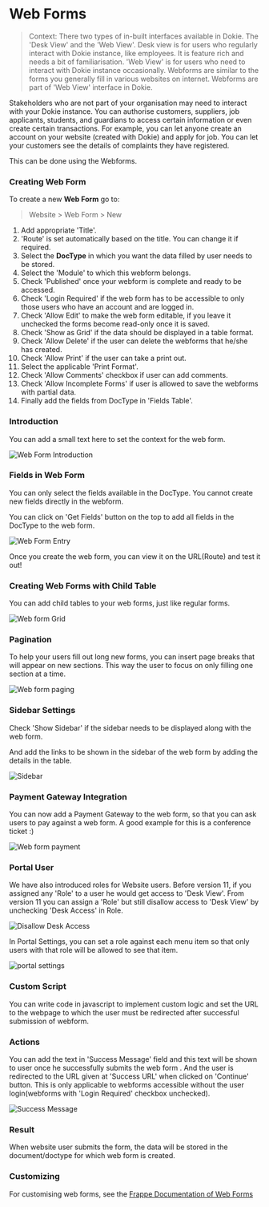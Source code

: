 # Web Forms

> Context: There two types of in-built interfaces available in Dokie. The 'Desk View' and the 'Web View'. Desk view is for users who regularly interact with Dokie instance, like employees. It is feature rich and needs a bit of familiarisation. 'Web View' is for users who need to interact with Dokie instance occasionally. Webforms are similar to the forms you generally fill in various websites on internet. Webforms are part of 'Web View' interface in Dokie.

Stakeholders who are not part of your organisation may need to interact with your Dokie instance. You can authorise customers, suppliers, job applicants, students, and guardians to access certain information or even create certain transactions. For example, you can let anyone create an account on your website (created with Dokie) and apply for job. You can let your customers see the details of complaints they have registered.

This can be done using the Webforms.

### Creating Web Form

To create a new **Web Form** go to:

> Website > Web Form > New

1. Add appropriate 'Title'.
1. 'Route' is set automatically based on the title. You can change it if required.
1. Select the **DocType** in which you want the data filled by user needs to be stored.
1. Select the 'Module' to which this webform belongs.
1. Check 'Published' once your webform is complete and ready to be accessed.
1. Check 'Login Required' if the web form has to be accessible to only those users who have an account and are logged in.
1. Check 'Allow Edit' to make the web form editable, if you leave it unchecked the forms become read-only once it is saved.
1. Check 'Show as Grid' if the data should be displayed in a table format.
1. Check 'Allow Delete' if the user can delete the webforms that he/she has created.
1. Check 'Allow Print' if the user can take a print out.
1. Select the applicable 'Print Format'.
1. Check 'Allow Comments' checkbox if user can add comments.
1. Check 'Allow Incomplete Forms' if user is allowed to save the webforms with partial data.
1. Finally add the fields from DocType in 'Fields Table'.


### Introduction

You can add a small text here to set the context for the web form.

<img class="screenshot" alt="Web Form Introduction" src="./assets/webform_introduction.png">

### Fields in Web Form

You can only select the fields available in the DocType. You cannot create new fields directly in the webform.

You can click on 'Get Fields' button on the top to add all fields in the DocType to the web form.

<img class="screenshot" alt="Web Form Entry" src="./assets/webform-1.png">

Once you create the web form, you can view it on the URL(Route) and test it out!

### Creating Web Forms with Child Table

You can add child tables to your web forms, just like regular forms.

<img class="screenshot" alt="Web form Grid" src="./assets/grid-in-webform.png">

### Pagination

To help your users fill out long new forms, you can insert page breaks that will appear on new sections. This way the user to focus on only filling one section at a time.

<img class="screenshot" alt="Web form paging" src="./assets/paging-in-webform.png">

### Sidebar Settings

Check 'Show Sidebar' if the sidebar needs to be displayed along with the web form.

And add the links to be shown in the sidebar of the web form by adding the details in the table.

<img class="screenshot" alt="Sidebar" src="./assets/sidebar.png">

### Payment Gateway Integration

You can now add a Payment Gateway to the web form, so that you can ask users to pay against a web form. A good example for this is a conference ticket :)

<img class="screenshot" alt="Web form payment" src="./assets/payment-in-webform.png">

### Portal User

We have also introduced roles for Website users. Before version 11, if you assigned any 'Role' to a user he would get access to 'Desk View'. From version 11 you can assign a 'Role' but still disallow access to 'Desk View' by unchecking 'Desk Access' in Role.

<img class="screenshot" alt="Disallow Desk Access" src="./assets/disallow_desk_access.png">

In Portal Settings, you can set a role against each menu item so that only users with that role will be allowed to see that item.

<img class="screenshot" alt="portal settings" src="./assets/portal-settings.png">

### Custom Script

You can write code in javascript to implement custom logic and set the URL to the webpage to which the user must be redirected after successful submission of webform.

### Actions

You can add the text in 'Success Message' field and this text will be shown to user once he successfully submits the web form . And the user is redirected to the URL given at 'Success URL' when clicked on 'Continue' button. This is only applicable to webforms accessible without the user login(webforms with 'Login Required' checkbox unchecked).

<img class="screenshot" alt="Success Message" src="./assets/success_message.png">


### Result

When website user submits the form, the data will be stored in the document/doctype for which web form is created.

### Customizing

For customising web forms, see the [Frappe Documentation of Web Forms](/framework/portal-development/web-forms)
